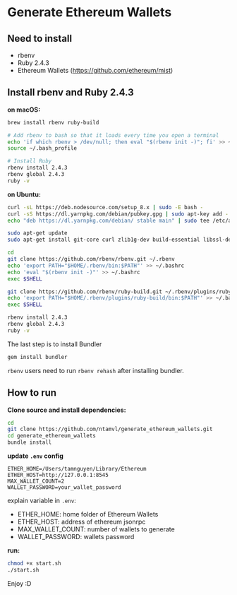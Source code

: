 # Generate Ethereum Wallets

## Need to install
- rbenv
- Ruby 2.4.3
- Ethereum Wallets (https://github.com/ethereum/mist)

## Install rbenv and Ruby 2.4.3
**on macOS:**
```bash
brew install rbenv ruby-build

# Add rbenv to bash so that it loads every time you open a terminal
echo 'if which rbenv > /dev/null; then eval "$(rbenv init -)"; fi' >> ~/.bash_profile
source ~/.bash_profile

# Install Ruby
rbenv install 2.4.3
rbenv global 2.4.3
ruby -v
```

**on Ubuntu:**
```bash
curl -sL https://deb.nodesource.com/setup_8.x | sudo -E bash -
curl -sS https://dl.yarnpkg.com/debian/pubkey.gpg | sudo apt-key add -
echo "deb https://dl.yarnpkg.com/debian/ stable main" | sudo tee /etc/apt/sources.list.d/yarn.list

sudo apt-get update
sudo apt-get install git-core curl zlib1g-dev build-essential libssl-dev libreadline-dev libyaml-dev libsqlite3-dev sqlite3 libxml2-dev libxslt1-dev libcurl4-openssl-dev python-software-properties libffi-dev nodejs yarn

cd
git clone https://github.com/rbenv/rbenv.git ~/.rbenv
echo 'export PATH="$HOME/.rbenv/bin:$PATH"' >> ~/.bashrc
echo 'eval "$(rbenv init -)"' >> ~/.bashrc
exec $SHELL

git clone https://github.com/rbenv/ruby-build.git ~/.rbenv/plugins/ruby-build
echo 'export PATH="$HOME/.rbenv/plugins/ruby-build/bin:$PATH"' >> ~/.bashrc
exec $SHELL

rbenv install 2.4.3
rbenv global 2.4.3
ruby -v
```

The last step is to install Bundler
```bash
gem install bundler
```
`rbenv` users need to run `rbenv rehash` after installing bundler.


## How to run
**Clone source and install dependencies:**
```bash
cd
git clone https://github.com/ntamvl/generate_ethereum_wallets.git
cd generate_ethereum_wallets
bundle install
```

**update `.env` config**
```
ETHER_HOME=/Users/tamnguyen/Library/Ethereum
ETHER_HOST=http://127.0.0.1:8545
MAX_WALLET_COUNT=2
WALLET_PASSWORD=your_wallet_password
```

explain variable in `.env`:
- ETHER_HOME: home folder of Ethereum Wallets
- ETHER_HOST: address of ethereum jsonrpc
- MAX_WALLET_COUNT: number of wallets to generate
- WALLET_PASSWORD: wallets password

**run:**
```bash
chmod +x start.sh
./start.sh
```


Enjoy :D


